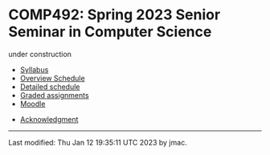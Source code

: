 # COMP492: Spring 2023 Senior Seminar in Computer Science

under construction

* [Syllabus](syllabus-1-12-2023.docx)
* [Overview Schedule](schedule-1-12-2023.xlsx)  <!-- &nbsp;&nbsp;&nbsp;<font color="red">UPDATED on 9/18/2022</font> -->
* [Detailed schedule](resources)
* [Graded assignments](hw)
* [Moodle](https://lms.dickinson.edu/course/view.php?id=50061)
<!-- * [WiD repos](wid-repos.md) -->
* [Acknowledgment](acknowledgment.md)





----
Last modified: Thu Jan 12 19:35:11 UTC 2023 by jmac.
